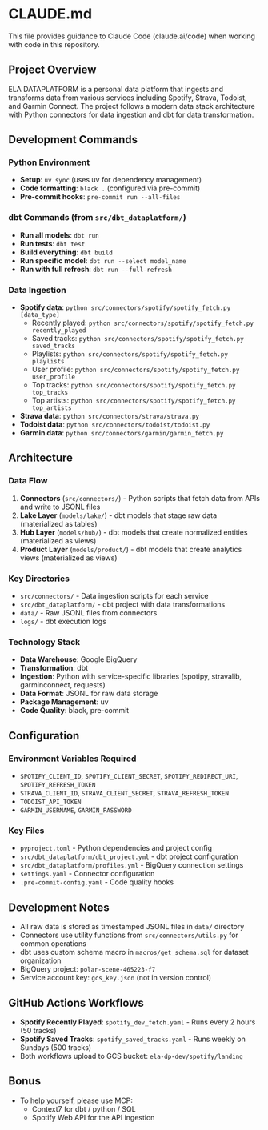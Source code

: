 # CLAUDE.md

This file provides guidance to Claude Code (claude.ai/code) when working with code in this repository.

## Project Overview

ELA DATAPLATFORM is a personal data platform that ingests and transforms data from various services including Spotify, Strava, Todoist, and Garmin Connect. The project follows a modern data stack architecture with Python connectors for data ingestion and dbt for data transformation.

## Development Commands

### Python Environment
- **Setup**: `uv sync` (uses uv for dependency management)
- **Code formatting**: `black .` (configured via pre-commit)
- **Pre-commit hooks**: `pre-commit run --all-files`

### dbt Commands (from `src/dbt_dataplatform/`)
- **Run all models**: `dbt run`
- **Run tests**: `dbt test`
- **Build everything**: `dbt build`
- **Run specific model**: `dbt run --select model_name`
- **Run with full refresh**: `dbt run --full-refresh`

### Data Ingestion
- **Spotify data**: `python src/connectors/spotify/spotify_fetch.py [data_type]`
  - Recently played: `python src/connectors/spotify/spotify_fetch.py recently_played`
  - Saved tracks: `python src/connectors/spotify/spotify_fetch.py saved_tracks`
  - Playlists: `python src/connectors/spotify/spotify_fetch.py playlists`
  - User profile: `python src/connectors/spotify/spotify_fetch.py user_profile`
  - Top tracks: `python src/connectors/spotify/spotify_fetch.py top_tracks`
  - Top artists: `python src/connectors/spotify/spotify_fetch.py top_artists`
- **Strava data**: `python src/connectors/strava/strava.py`
- **Todoist data**: `python src/connectors/todoist/todoist.py`
- **Garmin data**: `python src/connectors/garmin/garmin_fetch.py`

## Architecture

### Data Flow
1. **Connectors** (`src/connectors/`) - Python scripts that fetch data from APIs and write to JSONL files
2. **Lake Layer** (`models/lake/`) - dbt models that stage raw data (materialized as tables)
3. **Hub Layer** (`models/hub/`) - dbt models that create normalized entities (materialized as views)
4. **Product Layer** (`models/product/`) - dbt models that create analytics views (materialized as views)

### Key Directories
- `src/connectors/` - Data ingestion scripts for each service
- `src/dbt_dataplatform/` - dbt project with data transformations
- `data/` - Raw JSONL files from connectors
- `logs/` - dbt execution logs

### Technology Stack
- **Data Warehouse**: Google BigQuery
- **Transformation**: dbt
- **Ingestion**: Python with service-specific libraries (spotipy, stravalib, garminconnect, requests)
- **Data Format**: JSONL for raw data storage
- **Package Management**: uv
- **Code Quality**: black, pre-commit

## Configuration

### Environment Variables Required
- `SPOTIFY_CLIENT_ID`, `SPOTIFY_CLIENT_SECRET`, `SPOTIFY_REDIRECT_URI`, `SPOTIFY_REFRESH_TOKEN`
- `STRAVA_CLIENT_ID`, `STRAVA_CLIENT_SECRET`, `STRAVA_REFRESH_TOKEN`
- `TODOIST_API_TOKEN`
- `GARMIN_USERNAME`, `GARMIN_PASSWORD`

### Key Files
- `pyproject.toml` - Python dependencies and project config
- `src/dbt_dataplatform/dbt_project.yml` - dbt project configuration
- `src/dbt_dataplatform/profiles.yml` - BigQuery connection settings
- `settings.yaml` - Connector configuration
- `.pre-commit-config.yaml` - Code quality hooks

## Development Notes

- All raw data is stored as timestamped JSONL files in `data/` directory
- Connectors use utility functions from `src/connectors/utils.py` for common operations
- dbt uses custom schema macro in `macros/get_schema.sql` for dataset organization
- BigQuery project: `polar-scene-465223-f7`
- Service account key: `gcs_key.json` (not in version control)

## GitHub Actions Workflows

- **Spotify Recently Played**: `spotify_dev_fetch.yaml` - Runs every 2 hours (50 tracks)
- **Spotify Saved Tracks**: `spotify_saved_tracks.yaml` - Runs weekly on Sundays (500 tracks)
- Both workflows upload to GCS bucket: `ela-dp-dev/spotify/landing`

## Bonus
- To help yourself, please use MCP:
    - Context7 for dbt / python / SQL
    - Spotify Web API for the API ingestion
